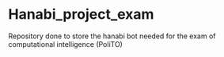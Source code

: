# Hanabi_project_exam
Repository done to store the hanabi bot needed for the exam of computational intelligence (PoliTO)
